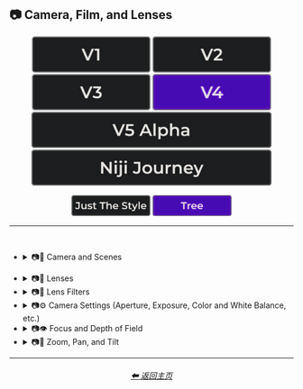 <h2>📷 Camera, Film, and Lenses</h2>

<div align="center">

[<img src="/Images/Repo_Parts/Buttons/Version_Buttons/button_version_V1_inactive.webp?raw=true" alt="MidJourney V1" height="64" />](/Pages/MJ_V1/Style_Pages/Sphere/Camera.md)
[<img src="/Images/Repo_Parts/Buttons/Version_Buttons/button_version_V2_inactive.webp?raw=true" alt="MidJourney V2" height="64" />](/Pages/MJ_V2/Style_Pages/Sphere/Camera.md)
[<img src="/Images/Repo_Parts/Buttons/Version_Buttons/button_version_V3_inactive.webp?raw=true" alt="MidJourney V3" height="64" />](/Pages/MJ_V3/Style_Pages/Just_The_Style/Camera.md)
[<img src="/Images/Repo_Parts/Buttons/Version_Buttons/button_version_V4_active.webp?raw=true" alt="MidJourney V4" height="64" />](/Pages/MJ_V4/Style_Pages/Tree/Camera.md)
<br>
[<img src="/Images/Repo_Parts/Buttons/Version_Buttons/button_version_V5_Alpha_inactive_half.webp?raw=true" alt="MidJourney V5" height="64" />](/Pages/MJ_V5/Style_Pages/Just_The_Style/Camera.md)
[<img src="/Images/Repo_Parts/Buttons/Version_Buttons/button_version_niji_inactive_half.webp?raw=true" alt="Niji Journey" height="64" />](/Pages/Niji_Journey/Style_Pages/Camera.md)

[<img src="/Images/Repo_Parts/Buttons/Image_Type_Buttons/button_just_the_style_inactive.webp?raw=true" alt="Just The Style" width="140.5" />](/Pages/MJ_V4/Style_Pages/Just_The_Style/Camera.md)
[<img src="/Images/Repo_Parts/Buttons/Image_Type_Buttons/button_tree_active.webp?raw=true" alt="Tree" width="140.5" />](/Pages/MJ_V4/Style_Pages/Tree/Camera.md)

</div>

<hr>
<br>


- <details><summary>📷🌇 Camera and Scenes</summary><p><div align="center">

	| Scene |
	| :-: |
	| <img src="/Images/MJ_V4/V4_Alpha_3.5/Midjourney_Styles_(tree)/Camera/Tree_Scene.webp?raw=true" width="256" /> |
	
	<br>

	| Photography | Photograph | Photographia |
	| :-: | :-: | :-: |
	| <img src="/Images/MJ_V4/V4_Alpha_3.5/Midjourney_Styles_(tree)/Camera/Tree_Photography.webp?raw=true" width="256" /> | <img src="/Images/MJ_V4/V4_Alpha_3.6/Midjourney_Styles_(tree)/Camera/Tree_Photograph.webp?raw=true" width="256" /> | <img src="/Images/MJ_V4/V4_Alpha_3.6/Midjourney_Styles_(tree)/Camera/Tree_Photographia.webp?raw=true" width="256" /> |

	<br>

	| Closed Composition |
	| :-: |
	| <img src="/Images/MJ_V4/V4_Alpha_3.6/Midjourney_Styles_(tree)/Camera/Tree_Closed_Composition.webp?raw=true" width="256" /> |

	<br>
	
	| Filmic | Cinematic |
	| :-: | :-: |
	| <img src="/Images/MJ_V4/V4_Alpha_3.5/Midjourney_Styles_(tree)/Camera/Tree_Filmic.webp?raw=true" width="256" /> | <img src="/Images/MJ_V4/V4_Alpha_3.5/Midjourney_Styles_(tree)/Camera/Tree_Cinematic.webp?raw=true" width="256" /> | 
	
	<br>
	
	| Dramatic | Glamor Shot |
	| :-: | :-: |
	| <img src="/Images/MJ_V4/V4_Alpha_3.5/Midjourney_Styles_(tree)/Camera/Tree_Dramatic.webp?raw=true" width="256" /> | <img src="/Images/MJ_V4/V4_Alpha_3.5/Midjourney_Styles_(tree)/Camera/Tree_Glamor_Shot.webp?raw=true" width="256" /> |

	<br>

	| Golden Hour | Blue Hour |
	| :-: | :-: |
	| <img src="/Images/MJ_V4/V4_Alpha_3.5/Midjourney_Styles_(tree)/Camera/Tree_Golden_Hour.webp?raw=true" width="256" /> | <img src="/Images/MJ_V4/V4_Alpha_3.5/Midjourney_Styles_(tree)/Camera/Tree_Blue_Hour.webp?raw=true" width="256" /> |

	<br>
	
	| Award Winning Photography | Establishing Shot | Nightography |
	| :-: | :-: | :-: |
	| <img src="/Images/MJ_V4/V4_Alpha_3.5/Midjourney_Styles_(tree)/Camera/Tree_Award_Winning_Photography.webp?raw=true" width="256" /> | <img src="/Images/MJ_V4/V4_Alpha_3.5/Midjourney_Styles_(tree)/Camera/Tree_Establishing_Shot.webp?raw=true" width="256" /> | <img src="/Images/MJ_V4/V4_Alpha_3.5/Midjourney_Styles_(tree)/Camera/Tree_Nightography.webp?raw=true" width="256" /> |

	<br>

	| Photoshoot |
	| :-: |
	| <img src="/Images/MJ_V4/V4_Alpha_3.5/Midjourney_Styles_(tree)/Camera/Tree_Photoshoot.webp?raw=true" width="256" /> |

	<br>

	| Portrait | Full Body Portrait | Portraiture |
	| :-: | :-: | :-: |
	| <img src="/Images/MJ_V4/V4_Alpha_3.5/Midjourney_Styles_(tree)/Camera/Tree_Portrait.webp?raw=true" width="256" /> | <img src="/Images/MJ_V4/V4_Alpha_3.5/Midjourney_Styles_(tree)/Camera/Tree_Full_Body_Portrait.webp?raw=true" width="256" /> | <img src="/Images/MJ_V4/V4_Alpha_3.6/Midjourney_Styles_(tree)/Camera/Tree_Portraiture.webp?raw=true" width="256" /> |

	<br>

	| Cinematic Haze |
	| :-: |
	| <img src="/Images/MJ_V4/V4_Alpha_3.5/Midjourney_Styles_(tree)/Camera/Tree_Cinematic_Haze.webp?raw=true" width="256" /> |

	<br>
	
	| Subject |
	| :-: |
	| <img src="/Images/MJ_V4/V4_Alpha_3.5/Midjourney_Styles_(tree)/Camera/Tree_Subject.webp?raw=true" width="256" /> |
	
	<br>
	
	| Pose | Gesture | Profile |
	| :-: | :-: | :-: |
	| <img src="/Images/MJ_V4/V4_Alpha_3.5/Midjourney_Styles_(tree)/Camera/Tree_Pose.webp?raw=true" width="256" /> | <img src="/Images/MJ_V4/V4_Alpha_3.5/Midjourney_Styles_(tree)/Camera/Tree_Gesture.webp?raw=true" width="256" /> | <img src="/Images/MJ_V4/V4_Alpha_3.5/Midjourney_Styles_(tree)/Camera/Tree_Profile.webp?raw=true" width="256" /> |

	<br>
	
	| High-Speed Photograph | Time-Lapse | Motion Capture |
	| :-: | :-: | :-: |
	| <img src="/Images/MJ_V4/V4_Alpha_3.5/Midjourney_Styles_(tree)/Camera/Tree_High-Speed_Photograph.webp?raw=true" width="256" /> | <img src="/Images/MJ_V4/V4_Alpha_3.5/Midjourney_Styles_(tree)/Camera/Tree_Time-Lapse.webp?raw=true" width="256" /> | <img src="/Images/MJ_V4/V4_Alpha_3.5/Midjourney_Styles_(tree)/Camera/Tree_Motion_Capture.webp?raw=true" width="256" /> |

	<br>
	
	| Claymation | Video Frame Capture |
	| :-: | :-: |
	| <img src="/Images/MJ_V4/V4_Alpha_3.5/Midjourney_Styles_(tree)/Camera/Tree_Claymation.webp?raw=true" width="256" /> | <img src="/Images/MJ_V4/V4_Alpha_3.5/Midjourney_Styles_(tree)/Camera/Tree_Video_Frame_Capture.webp?raw=true" width="256" /> |

	<br>

	| Stop Motion | Stop-Motion Animation Frame |
	| :-: | :-: |
	| <img src="/Images/MJ_V4/V4_Alpha_3.5/Midjourney_Styles_(tree)/Camera/Tree_Stop_Motion.webp?raw=true" width="256" /> | <img src="/Images/MJ_V4/V4_Alpha_3.5/Midjourney_Styles_(tree)/Camera/Tree_Stop-motion_Animation_Frame.webp?raw=true" width="256" /> |

	<br>

	| Color Grading | Bokeh | Film Grain |
	| :-: | :-: | :-: |
	| <img src="/Images/MJ_V4/V4_Alpha_3.5/Midjourney_Styles_(tree)/Camera/Tree_Color_Grading.webp?raw=true" width="256" /> | <img src="/Images/MJ_V4/V4_Alpha_3.5/Midjourney_Styles_(tree)/Camera/Tree_Bokeh.webp?raw=true" width="256" /> | <img src="/Images/MJ_V4/V4_Alpha_3.5/Midjourney_Styles_(tree)/Camera/Tree_Film_Grain.webp?raw=true" width="256" /> |
	
	<br>
	
	| Surveillance | Surveillance Footage |
	| :-: | :-: |
	| <img src="/Images/MJ_V4/V4_Alpha_3.5/Midjourney_Styles_(tree)/Camera/Tree_Surveillance.webp?raw=true" width="256" /> | <img src="/Images/MJ_V4/V4_Alpha_3.5/Midjourney_Styles_(tree)/Camera/Tree_Surveillance_Footage.webp?raw=true" width="256" /> |
	
	<br>
	
	| Security Footage | CCTV |
	| :-: | :-: |
	| <img src="/Images/MJ_V4/V4_Alpha_3.5/Midjourney_Styles_(tree)/Camera/Tree_Security_Footage.webp?raw=true" width="256" /> | <img src="/Images/MJ_V4/V4_Alpha_3.5/Midjourney_Styles_(tree)/Camera/Tree_CCTV.webp?raw=true" width="256" /> |

	<br>

	| Dashcam-Footage | Satellite Imagery | Paparazzi Photography |
	| :-: | :-: | :-: |
	| <img src="/Images/MJ_V4/V4_Alpha_3.5/Midjourney_Styles_(tree)/Camera/Tree_Dashcam-Footage.webp?raw=true" width="256" /> | <img src="/Images/MJ_V4/V4_Alpha_3.5/Midjourney_Styles_(tree)/Camera/Tree_Satellite_Imagery.webp?raw=true" width="256" /> | <img src="/Images/MJ_V4/V4_Alpha_3.5/Midjourney_Styles_(tree)/Camera/Tree_Paparazzi_Photography.webp?raw=true" width="256" /> |
	
	<br>

	| Underwater Photography | Wildlife Photography | National Geographic Photo |
	| :-: | :-: | :-: |
	| <img src="/Images/MJ_V4/V4_Alpha_3.5/Midjourney_Styles_(tree)/Camera/Tree_Underwater_Photography.webp?raw=true" width="256" /> | <img src="/Images/MJ_V4/V4_Alpha_3.5/Midjourney_Styles_(tree)/Camera/Tree_Wildlife_Photography.webp?raw=true" width="256" /> | <img src="/Images/MJ_V4/V4_Alpha_3.5/Midjourney_Styles_(tree)/Camera/Tree_National_Geographic_Photo.webp?raw=true" width="256" /> |

	<br>
	
	| Editorial Photography | Associated Press Photo | Photojournalism |
	| :-: | :-: | :-: |
	| <img src="/Images/MJ_V4/V4_Alpha_3.5/Midjourney_Styles_(tree)/Camera/Tree_Editorial_Photography.webp?raw=true" width="256" /> | <img src="/Images/MJ_V4/V4_Alpha_3.5/Midjourney_Styles_(tree)/Camera/Tree_Associated_Press_Photo.webp?raw=true" width="256" /> | <img src="/Images/MJ_V4/V4_Alpha_3.5/Midjourney_Styles_(tree)/Camera/Tree_Photojournalism.webp?raw=true" width="256" /> |

	<br>

	| Action Scene | War Photography |
	| :-: | :-: |
	| <img src="/Images/MJ_V4/V4_Alpha_3.5/Midjourney_Styles_(tree)/Camera/Tree_Action_Scene.webp?raw=true" width="256" /> | <img src="/Images/MJ_V4/V4_Alpha_3.5/Midjourney_Styles_(tree)/Camera/Tree_War_Photography.webp?raw=true" width="256" /> |

	</div></p></details>

<!--
- <details><summary>📷🌇 Camera and Film Types</summary><p><div align="center">

	| Camcorder Effect | DSLR | Night Vision |
	| :-: | :-: | :-: |
	| <img src="/Images/MJ_V4/V4_Alpha_3.5/Midjourney_Styles_(tree)/Camera/Tree_Camcorder_Effect.webp?raw=true" width="256" /> | <img src="/Images/MJ_V4/V4_Alpha_3.5/Midjourney_Styles_(tree)/Camera/Tree_DSLR.webp?raw=true" width="256" /> | <img src="/Images/MJ_V4/V4_Alpha_3.5/Midjourney_Styles_(tree)/Camera/Tree_Night_Vision.webp?raw=true" width="256" /> |
	
	<br>

	| Drone Photography | GoPro Video | Unregistered Hypercam 2 |
	| :-: | :-: | :-: |
	| <img src="/Images/MJ_V4/V4_Alpha_3.5/Midjourney_Styles_(tree)/Camera/Tree_Drone_Photography.webp?raw=true" width="256" /> | <img src="/Images/MJ_V4/V4_Alpha_3.5/Midjourney_Styles_(tree)/Camera/Tree_GoPro_Video.webp?raw=true" width="256" /> | <img src="/Images/MJ_V4/V4_Alpha_3.5/Midjourney_Styles_(tree)/Camera/Tree_Unregistered_Hypercam_2.webp?raw=true" width="256" /> |

	<br>
	
	| Hyperspectral Imaging | Multispectral Imaging | Schlieren |
	| :-: | :-: | :-: |
	| <img src="/Images/MJ_V4/V4_Alpha_3.5/Midjourney_Styles_(tree)/Camera/Tree_Hyperspectral_Imaging.webp?raw=true" width="256" /> | <img src="/Images/MJ_V4/V4_Alpha_3.5/Midjourney_Styles_(tree)/Camera/Tree_Multispectral_Imaging.webp?raw=true" width="256" /> | <img src="/Images/MJ_V4/V4_Alpha_3.5/Midjourney_Styles_(tree)/Camera/Tree_Schlieren.webp?raw=true" width="256" /> |
	
	<br>
	
	| Disposable Camera | Disposable Camera Photo |
	| :-: | :-: |
	| <img src="/Images/MJ_V4/V4_Alpha_3.5/Midjourney_Styles_(tree)/Camera/Tree_Disposable_Camera.webp?raw=true" width="256" /> | <img src="/Images/MJ_V4/V4_Alpha_3.5/Midjourney_Styles_(tree)/Camera/Tree_Disposable_Camera_Photo.webp?raw=true" width="256" /> |

	<br>
	
	| Polaroid |
	| :-: |
	| <img src="/Images/MJ_V4/V4_Alpha_3.5/Midjourney_Styles_(tree)/Camera/Tree_Polaroid.webp?raw=true" width="256" /> |
	
	<br>
	
	| Ektachrome | Fujifilm Superia | Instax |
	| :-: | :-: | :-: |
	| <img src="/Images/MJ_V4/V4_Alpha_3.5/Midjourney_Styles_(tree)/Camera/Tree_Ektachrome.webp?raw=true" width="256" /> | <img src="/Images/MJ_V4/V4_Alpha_3.5/Midjourney_Styles_(tree)/Camera/Tree_Fujifilm_Superia.webp?raw=true" width="256" /> | <img src="/Images/MJ_V4/V4_Alpha_3.5/Midjourney_Styles_(tree)/Camera/Tree_Instax.webp?raw=true" width="256" /> |

	<br>
	
	| Kodak Ektar | Kodak Gold 200 | Kodak Portra |
	| :-: | :-: | :-: |
	| <img src="/Images/MJ_V4/V4_Alpha_3.5/Midjourney_Styles_(tree)/Camera/Tree_Kodak_Ektar.webp?raw=true" width="256" /> | <img src="/Images/MJ_V4/V4_Alpha_3.5/Midjourney_Styles_(tree)/Camera/Tree_Kodak_Gold_200.webp?raw=true" width="256" /> | <img src="/Images/MJ_V4/V4_Alpha_3.5/Midjourney_Styles_(tree)/Camera/Tree_Kodak_Portra.webp?raw=true" width="256" /> |
	
	<br>
	
	| Nikon D750 | Provia | Velvia |
	| :-: | :-: | :-: |
	| <img src="/Images/MJ_V4/V4_Alpha_3.5/Midjourney_Styles_(tree)/Camera/Tree_Nikon_D750.webp?raw=true" width="256" /> | <img src="/Images/MJ_V4/V4_Alpha_3.5/Midjourney_Styles_(tree)/Camera/Tree_Provia.webp?raw=true" width="256" /> | <img src="/Images/MJ_V4/V4_Alpha_3.5/Midjourney_Styles_(tree)/Camera/Tree_Velvia.webp?raw=true" width="256" /> |
	
	<br>
	
	| Lomo | Pinhole Photography | CinemaScope |
	| :-: | :-: | :-: |
	| <img src="/Images/MJ_V4/V4_Alpha_3.5/Midjourney_Styles_(tree)/Camera/Tree_Lomo.webp?raw=true" width="256" /> | <img src="/Images/MJ_V4/V4_Alpha_3.5/Midjourney_Styles_(tree)/Camera/Tree_Pinhole_Photography.webp?raw=true" width="256" /> | <img src="/Images/MJ_V4/V4_Alpha_3.5/Midjourney_Styles_(tree)/Camera/Tree_CinemaScope.webp?raw=true" width="256" /> |

	<br>
	
	| Tri-X 400 TX | Ilford HP5 | Photogram |
	| :-: | :-: | :-: |
	| <img src="/Images/MJ_V4/V4_Alpha_3.5/Midjourney_Styles_(tree)/Camera/Tree_Tri-X_400_TX.webp?raw=true" width="256" /> | <img src="/Images/MJ_V4/V4_Alpha_3.5/Midjourney_Styles_(tree)/Camera/Tree_Ilford_HP5.webp?raw=true" width="256" /> | <img src="/Images/MJ_V4/V4_Alpha_3.5/Midjourney_Styles_(tree)/Camera/Tree_Photogram.webp?raw=true" width="256" /> |
	
	<br>

	| VistaVision | Technirama |
	| :-: | :-: |
	| <img src="/Images/MJ_V4/V4_Alpha_3.5/Midjourney_Styles_(tree)/Camera/Tree_VistaVision.webp?raw=true" width="256" /> | <img src="/Images/MJ_V4/V4_Alpha_3.5/Midjourney_Styles_(tree)/Camera/Tree_Technirama.webp?raw=true" width="256" /> |

	<br>

	| Techniscope | Super-35 |
	| :-: | :-: |
	| <img src="/Images/MJ_V4/V4_Alpha_3.5/Midjourney_Styles_(tree)/Camera/Tree_Techniscope.webp?raw=true" width="256" /> | <img src="/Images/MJ_V4/V4_Alpha_3.5/Midjourney_Styles_(tree)/Camera/Tree_Super-35.webp?raw=true" width="256" /> |

	<br>

	| Panavision | Super-Panavision-70 |
	| :-: | :-: |
	| <img src="/Images/MJ_V4/V4_Alpha_3.5/Midjourney_Styles_(tree)/Camera/Tree_Panavision.webp?raw=true" width="256" /> | <img src="/Images/MJ_V4/V4_Alpha_3.5/Midjourney_Styles_(tree)/Camera/Tree_Super-Panavision-70.webp?raw=true" width="256" /> |

	<br>

	| Cinerama | Kinopanorama | Cinemiracle |
	| :-: | :-: | :-: |
	| <img src="/Images/MJ_V4/V4_Alpha_3.5/Midjourney_Styles_(tree)/Camera/Tree_Cinerama.webp?raw=true" width="256" /> | <img src="/Images/MJ_V4/V4_Alpha_3.5/Midjourney_Styles_(tree)/Camera/Tree_Kinopanorama.webp?raw=true" width="256" /> | <img src="/Images/MJ_V4/V4_Alpha_3.5/Midjourney_Styles_(tree)/Camera/Tree_Cinemiracle.webp?raw=true" width="256" /> |

	<br>
	
	| Daguerrotype | Ambrotype | Calotype |
	| :-: | :-: | :-: |
	| <img src="/Images/MJ_V4/V4_Alpha_3.5/Midjourney_Styles_(tree)/Camera/Tree_Daguerrotype.webp?raw=true" width="256" /> | <img src="/Images/MJ_V4/V4_Alpha_3.5/Midjourney_Styles_(tree)/Camera/Tree_Ambrotype.webp?raw=true" width="256" /> | <img src="/Images/MJ_V4/V4_Alpha_3.5/Midjourney_Styles_(tree)/Camera/Tree_Calotype.webp?raw=true" width="256" /> |
	
	<br>
	
	| Tintype | Film-Negative |
	| :-: | :-: |
	| <img src="/Images/MJ_V4/V4_Alpha_3.5/Midjourney_Styles_(tree)/Camera/Tree_Tintype.webp?raw=true" width="256" /> | <img src="/Images/MJ_V4/V4_Alpha_3.5/Midjourney_Styles_(tree)/Camera/Tree_Film-Negative.webp?raw=true" width="256" /> |

	<br>
	
	| Full Frame |
	| :-: |
	| <img src="/Images/MJ_V4/V4_Alpha_3.5/Midjourney_Styles_(tree)/Camera/Tree_Full_Frame.webp?raw=true" width="256" /> |

	</div></p></details>

- <details><summary>📷🎞 Film Sizes</summary><p><div align="center">

    | Shot on 8mm | Shot on 9.5mm |
    | :-: | :-: |
    | <img src="/Images/MJ_V4/V4_Alpha_3.5/Midjourney_Styles_(tree)/Camera/Tree_Shot_on_8mm.webp?raw=true" width="256" /> | <img src="/Images/MJ_V4/V4_Alpha_3.5/Midjourney_Styles_(tree)/Camera/Tree_Shot_on_9.5mm.webp?raw=true" width="256" /> |

    <br>

    | Shot on 16mm | Shot on 17.5mm | Shot on 28mm |
    | :-: | :-: | :-: |
    | <img src="/Images/MJ_V4/V4_Alpha_3.5/Midjourney_Styles_(tree)/Camera/Tree_Shot_on_16mm.webp?raw=true" width="256" /> | <img src="/Images/MJ_V4/V4_Alpha_3.5/Midjourney_Styles_(tree)/Camera/Tree_Shot_on_17.5mm.webp?raw=true" width="256" /> | <img src="/Images/MJ_V4/V4_Alpha_3.5/Midjourney_Styles_(tree)/Camera/Tree_Shot_on_28mm.webp?raw=true" width="256" /> |

    <br>

    | Shot on 35mm | 35mm | Expired 35mm Film |
    | :-: | :-: | :-: |
    | <img src="/Images/MJ_V4/V4_Alpha_3.5/Midjourney_Styles_(tree)/Camera/Tree_Shot_on_35mm.webp?raw=true" width="256" /> | <img src="/Images/MJ_V4/V4_Alpha_3.5/Midjourney_Styles_(tree)/Camera/Tree_35mm.webp?raw=true" width="256" /> | <img src="/Images/MJ_V4/V4_Alpha_3.5/Midjourney_Styles_(tree)/Camera/Tree_Expired_35mm_Film.webp?raw=true" width="256" /> |

    <br>

    | Shot on 65mm | Expired 65mm Film |
    | :-: | :-: |
    | <img src="/Images/MJ_V4/V4_Alpha_3.5/Midjourney_Styles_(tree)/Camera/Tree_Shot_on_65mm.webp?raw=true" width="256" /> | <img src="/Images/MJ_V4/V4_Alpha_3.5/Midjourney_Styles_(tree)/Camera/Tree_Expired_65mm_Film.webp?raw=true" width="256" /> |

	<br>

	| Shot on 70mm | Shot on IMAX 70mm |
	| :-: | :-: |
	| <img src="/Images/MJ_V4/V4_Alpha_3.5/Midjourney_Styles_(tree)/Camera/Tree_Shot_on_70mm.webp?raw=true" width="256" /> | <img src="/Images/MJ_V4/V4_Alpha_3.5/Midjourney_Styles_(tree)/Camera/Tree_Shot_on_IMAX_70mm.webp?raw=true" width="256" /> |

  </div></p></details>


- <details><summary>📷🥽 Lens Sizes</summary><p><div align="center">

	| 15mm Lens | 35mm Lens | 85mm Lens |
	| :-: | :-: | :-: |
	| <img src="/Images/MJ_V4/V4_Alpha_3.5/Midjourney_Styles_(tree)/Camera/Tree_15mm_Lens.webp?raw=true" width="256" /> | <img src="/Images/MJ_V4/V4_Alpha_3.5/Midjourney_Styles_(tree)/Camera/Tree_35mm_Lens.webp?raw=true" width="256" /> | <img src="/Images/MJ_V4/V4_Alpha_3.5/Midjourney_Styles_(tree)/Camera/Tree_85mm_Lens.webp?raw=true" width="256" /> |
	
	<br>
	
	| 100mm Lens | 200mm Lens |
	| :-: | :-: |
	| <img src="/Images/MJ_V4/V4_Alpha_3.5/Midjourney_Styles_(tree)/Camera/Tree_100mm_Lens.webp?raw=true" width="256" /> | <img src="/Images/MJ_V4/V4_Alpha_3.5/Midjourney_Styles_(tree)/Camera/Tree_200mm_Lens.webp?raw=true" width="256" /> |

  </div></p></details>
-->

- <details><summary>📷🔭 Lenses</summary><p><div align="center">

	| Macro | Macro View | Magnification |
	| :-: | :-: | :-: |
	| <img src="/Images/MJ_V4/V4_Alpha_3.5/Midjourney_Styles_(tree)/Camera/Tree_Macro.webp?raw=true" width="256" /> | <img src="/Images/MJ_V4/V4_Alpha_3.5/Midjourney_Styles_(tree)/Camera/Tree_Macro_View.webp?raw=true" width="256" /> | <img src="/Images/MJ_V4/V4_Alpha_3.5/Midjourney_Styles_(tree)/Camera/Tree_Magnification.webp?raw=true" width="256" /> |
	
	<br>

	| 100x Magnification | 200x Magnification |
	| :-: | :-: |
	| <img src="/Images/MJ_V4/V4_Alpha_3.5/Midjourney_Styles_(tree)/Camera/Tree_100x_Magnification.webp?raw=true" width="256" /> | <img src="/Images/MJ_V4/V4_Alpha_3.5/Midjourney_Styles_(tree)/Camera/Tree_200x_Magnification.webp?raw=true" width="256" /> |
	
	<br>
	
	| 500x Magnification | 1000x Magnification |
	| :-: | :-: |
	| <img src="/Images/MJ_V4/V4_Alpha_3.5/Midjourney_Styles_(tree)/Camera/Tree_500x_Magnification.webp?raw=true" width="256" /> | <img src="/Images/MJ_V4/V4_Alpha_3.5/Midjourney_Styles_(tree)/Camera/Tree_1000x_Magnification.webp?raw=true" width="256" /> |
	
	<br>
	
	| Microscopic | Electron Microscope | Super-Resolution Microscopy |
	| :-: | :-: | :-: |
	| <img src="/Images/MJ_V4/V4_Alpha_3.5/Midjourney_Styles_(tree)/Camera/Tree_Microscopic.webp?raw=true" width="256" /> | <img src="/Images/MJ_V4/V4_Alpha_3.5/Midjourney_Styles_(tree)/Camera/Tree_Electron_Microscope.webp?raw=true" width="256" /> | <img src="/Images/MJ_V4/V4_Alpha_3.5/Midjourney_Styles_(tree)/Camera/Tree_Super-Resolution_Microscopy.webp?raw=true" width="256" /> |
	
	<br>

	| Telescope | Telescopic | Telescope Photography |
	| :-: | :-: | :-: |
	| <img src="/Images/MJ_V4/V4_Alpha_3.5/Midjourney_Styles_(tree)/Camera/Tree_Telescope.webp?raw=true" width="256" /> | <img src="/Images/MJ_V4/V4_Alpha_3.5/Midjourney_Styles_(tree)/Camera/Tree_Telescopic.webp?raw=true" width="256" /> | <img src="/Images/MJ_V4/V4_Alpha_3.5/Midjourney_Styles_(tree)/Camera/Tree_Telescope_Photography.webp?raw=true" width="256" /> |

	<br>
	
	| Telephoto | Panorama | 360 Panorama |
	| :-: | :-: | :-: |
	| <img src="/Images/MJ_V4/V4_Alpha_3.5/Midjourney_Styles_(tree)/Camera/Tree_Telephoto.webp?raw=true" width="256" /> | <img src="/Images/MJ_V4/V4_Alpha_3.5/Midjourney_Styles_(tree)/Camera/Tree_Panorama.webp?raw=true" width="256" /> | <img src="/Images/MJ_V4/V4_Alpha_3.5/Midjourney_Styles_(tree)/Camera/Tree_360_Panorama.webp?raw=true" width="256" /> |
	
	<br>
	
	| Wide Angle | Ultra-Wide Angle | 360 Angle |
	| :-: | :-: | :-: |
	| <img src="/Images/MJ_V4/V4_Alpha_3.5/Midjourney_Styles_(tree)/Camera/Tree_Wide_Angle.webp?raw=true" width="256" /> | <img src="/Images/MJ_V4/V4_Alpha_3.5/Midjourney_Styles_(tree)/Camera/Tree_Ultra-Wide_Angle.webp?raw=true" width="256" /> | <img src="/Images/MJ_V4/V4_Alpha_3.5/Midjourney_Styles_(tree)/Camera/Tree_360_Angle.webp?raw=true" width="256" /> |

	<br>

	| Fisheye Lens | Fisheye Lens Effect | Lens Distortion |
	| :-: | :-: | :-: |
	| <img src="/Images/MJ_V4/V4_Alpha_3.5/Midjourney_Styles_(tree)/Camera/Tree_Fisheye_Lens.webp?raw=true" width="256" /> | <img src="/Images/MJ_V4/V4_Alpha_3.5/Midjourney_Styles_(tree)/Camera/Tree_Fisheye_Lens_Effect.webp?raw=true" width="256" /> | <img src="/Images/MJ_V4/V4_Alpha_3.5/Midjourney_Styles_(tree)/Camera/Tree_Lens_Distortion.webp?raw=true" width="256" /> |

	</div></p></details>


- <details><summary>📷🧫 Lens Filters</summary><p><div align="center">

	| Color-Gel | Filter |
	| :-: | :-: |
	| <img src="/Images/MJ_V4/V4_Alpha_3.5/Midjourney_Styles_(tree)/Camera/Tree_Color-Gel.webp?raw=true" width="256" /> | <img src="/Images/MJ_V4/V4_Alpha_3.5/Midjourney_Styles_(tree)/Camera/Tree_Filter.webp?raw=true" width="256" /> |
	
	<br>

	| Photographic-Filter | Diffusion-Filter |
	| :-: | :-: |
	| <img src="/Images/MJ_V4/V4_Alpha_3.5/Midjourney_Styles_(tree)/Camera/Tree_Photographic-Filter.webp?raw=true" width="256" /> | <img src="/Images/MJ_V4/V4_Alpha_3.5/Midjourney_Styles_(tree)/Camera/Tree_Diffusion-Filter.webp?raw=true" width="256" /> |
	
	<br>
	
	| Dichroic-Filter | UV-Filter |
	| :-: | :-: |
	| <img src="/Images/MJ_V4/V4_Alpha_3.5/Midjourney_Styles_(tree)/Camera/Tree_Dichroic-Filter.webp?raw=true" width="256" /> | <img src="/Images/MJ_V4/V4_Alpha_3.5/Midjourney_Styles_(tree)/Camera/Tree_UV-Filter.webp?raw=true" width="256" /> |
	
	<br>
	
	| Polarization-Filter | Polarizer |
	| :-: | :-: |
	| <img src="/Images/MJ_V4/V4_Alpha_3.5/Midjourney_Styles_(tree)/Camera/Tree_Polarization-Filter.webp?raw=true" width="256" /> | <img src="/Images/MJ_V4/V4_Alpha_3.5/Midjourney_Styles_(tree)/Camera/Tree_Polarizer.webp?raw=true" width="256" /> |
	
	<br>
	
	| Infrared-Filter | Infrared-Cut-Off-Filter |
	| :-: | :-: |
	| <img src="/Images/MJ_V4/V4_Alpha_3.5/Midjourney_Styles_(tree)/Camera/Tree_Infrared-Filter.webp?raw=true" width="256" /> | <img src="/Images/MJ_V4/V4_Alpha_3.5/Midjourney_Styles_(tree)/Camera/Tree_Infrared-Cut-Off-Filter.webp?raw=true" width="256" /> |
	
	<br>
	
	| Neutral-Density-Filter | ND-Filter |
	| :-: | :-: |
	| <img src="/Images/MJ_V4/V4_Alpha_3.5/Midjourney_Styles_(tree)/Camera/Tree_Neutral-Density-Filter.webp?raw=true" width="256" /> | <img src="/Images/MJ_V4/V4_Alpha_3.5/Midjourney_Styles_(tree)/Camera/Tree_ND-Filter.webp?raw=true" width="256" /> |
	
	<br>
	
	| Graduated-Neutral-Density-Filter | GND-Filter |
	| :-: | :-: |
	| <img src="/Images/MJ_V4/V4_Alpha_3.5/Midjourney_Styles_(tree)/Camera/Tree_Graduated-Neutral-Density-Filter.webp?raw=true" width="256" /> | <img src="/Images/MJ_V4/V4_Alpha_3.5/Midjourney_Styles_(tree)/Camera/Tree_GND-Filter.webp?raw=true" width="256" /> |
	
	<br>
	
	| Astronomical-Filter | Cokin-Filter |
	| :-: | :-: |
	| <img src="/Images/MJ_V4/V4_Alpha_3.5/Midjourney_Styles_(tree)/Camera/Tree_Astronomical-Filter.webp?raw=true" width="256" /> | <img src="/Images/MJ_V4/V4_Alpha_3.5/Midjourney_Styles_(tree)/Camera/Tree_Cokin-Filter.webp?raw=true" width="256" /> |

  </div></p></details>


- <details><summary>📷⚙ Camera Settings (Aperture, Exposure, Color and White Balance, etc.)</summary><p><div align="center">

	| Exposure | Short Exposure | Long Exposure |
	| :-: | :-: | :-: |
	| <img src="/Images/MJ_V4/V4_Alpha_3.5/Midjourney_Styles_(tree)/Camera/Tree_Exposure.webp?raw=true" width="256" /> | <img src="/Images/MJ_V4/V4_Alpha_3.5/Midjourney_Styles_(tree)/Camera/Tree_Short_Exposure.webp?raw=true" width="256" /> | <img src="/Images/MJ_V4/V4_Alpha_3.5/Midjourney_Styles_(tree)/Camera/Tree_Long_Exposure.webp?raw=true" width="256" /> | 
	
	<br>
	
	| Double-Exposure | Shutter Speed 1/1000 | Shutter Speed 1/2 |
	| :-: | :-: | :-: |
	| <img src="/Images/MJ_V4/V4_Alpha_3.5/Midjourney_Styles_(tree)/Camera/Tree_Double-Exposure.webp?raw=true" width="256" /> | <img src="/Images/MJ_V4/V4_Alpha_3.5/Midjourney_Styles_(tree)/Camera/Tree_Shutter_Speed_11000.webp?raw=true" width="256" /> | <img src="/Images/MJ_V4/V4_Alpha_3.5/Midjourney_Styles_(tree)/Camera/Tree_Shutter_Speed_12.webp?raw=true" width="256" /> | 

	<br>
	
	| Aperture | F/2.8 | F/22 |
	| :-: | :-: | :-: |
	| <img src="/Images/MJ_V4/V4_Alpha_3.5/Midjourney_Styles_(tree)/Camera/Tree_Aperture.webp?raw=true" width="256" /> | <img src="/Images/MJ_V4/V4_Alpha_3.5/Midjourney_Styles_(tree)/Camera/Tree_F2.8.webp?raw=true" width="256" /> | <img src="/Images/MJ_V4/V4_Alpha_3.5/Midjourney_Styles_(tree)/Camera/Tree_F22.webp?raw=true" width="256" /> | 

	<br>
	
	| Gamma | White Balance |
	| :-: | :-: |
	| <img src="/Images/MJ_V4/V4_Alpha_3.5/Midjourney_Styles_(tree)/Camera/Tree_Gamma.webp?raw=true" width="256" /> | <img src="/Images/MJ_V4/V4_Alpha_3.5/Midjourney_Styles_(tree)/Camera/Tree_White_Balance.webp?raw=true" width="256" /> |

	<br>
	
	| Rule of Thirds |
	| :-: |
	| <img src="/Images/MJ_V4/V4_Alpha_3.6/Midjourney_Styles_(tree)/Camera/Tree_Rule_of_Thirds.webp?raw=true" width="256" /> |

	</div></p></details>


- <details><summary>📷👁 Focus and Depth of Field</summary><p><div align="center">

	| Depth | Depth of Field | DOF |
	| :-: | :-: | :-: |
	| <img src="/Images/MJ_V4/V4_Alpha_3.5/Midjourney_Styles_(tree)/Camera/Tree_Depth.webp?raw=true" width="256" /> | <img src="/Images/MJ_V4/V4_Alpha_3.5/Midjourney_Styles_(tree)/Camera/Tree_Depth_of_Field.webp?raw=true" width="256" /> | <img src="/Images/MJ_V4/V4_Alpha_3.5/Midjourney_Styles_(tree)/Camera/Tree_DOF.webp?raw=true" width="256" /> |

	<br>

	| Horizon Line | Vantage Point | Vanishing Point |
	| :-: | :-: | :-: |
	| <img src="/Images/MJ_V4/V4_Alpha_3.5/Midjourney_Styles_(tree)/Camera/Tree_Horizon_Line.webp?raw=true" width="256" /> | <img src="/Images/MJ_V4/V4_Alpha_3.5/Midjourney_Styles_(tree)/Camera/Tree_Vantage_Point.webp?raw=true" width="256" /> | <img src="/Images/MJ_V4/V4_Alpha_3.5/Midjourney_Styles_(tree)/Camera/Tree_Vanishing_Point.webp?raw=true" width="256" /> |

	<br>
	
	| Defocused | Unfocused |
	| :-: | :-: |
	| <img src="/Images/MJ_V4/V4_Alpha_3.5/Midjourney_Styles_(tree)/Camera/Tree_Defocused.webp?raw=true" width="256" /> | <img src="/Images/MJ_V4/V4_Alpha_3.5/Midjourney_Styles_(tree)/Camera/Tree_Unfocused.webp?raw=true" width="256" /> |

	<br>
	
	| Focal Point | Soft-Focus |
	| :-: | :-: |
	| <img src="/Images/MJ_V4/V4_Alpha_3.5/Midjourney_Styles_(tree)/Camera/Tree_Focal_Point.webp?raw=true" width="256" /> | <img src="/Images/MJ_V4/V4_Alpha_3.5/Midjourney_Styles_(tree)/Camera/Tree_Soft-Focus.webp?raw=true" width="256" /> |

	<br>
	
	| Shallow Focus | Deep Focus |
	| :-: | :-: |
	| <img src="/Images/MJ_V4/V4_Alpha_3.5/Midjourney_Styles_(tree)/Camera/Tree_Shallow_Focus.webp?raw=true" width="256" /> | <img src="/Images/MJ_V4/V4_Alpha_3.5/Midjourney_Styles_(tree)/Camera/Tree_Deep_Focus.webp?raw=true" width="256" /> |
	
	<br>
	
	| Rack Focus | Split Diopter | Tilted Plane Focus |
	| :-: | :-: | :-: |
	| <img src="/Images/MJ_V4/V4_Alpha_3.5/Midjourney_Styles_(tree)/Camera/Tree_Rack_Focus.webp?raw=true" width="256" /> | <img src="/Images/MJ_V4/V4_Alpha_3.5/Midjourney_Styles_(tree)/Camera/Tree_Split_Diopter.webp?raw=true" width="256" /> | <img src="/Images/MJ_V4/V4_Alpha_3.5/Midjourney_Styles_(tree)/Camera/Tree_Tilted_Plane_Focus.webp?raw=true" width="256" /> |

	</div></p></details>


- <details><summary>📷🔎 Zoom, Pan, and Tilt</summary><p><div align="center">

	| Zoom | Dolly Zoom |
	| :-: | :-: |
	| <img src="/Images/MJ_V4/V4_Alpha_3.5/Midjourney_Styles_(tree)/Camera/Tree_Zoom.webp?raw=true" width="256" /> | <img src="/Images/MJ_V4/V4_Alpha_3.5/Midjourney_Styles_(tree)/Camera/Tree_Dolly_Zoom.webp?raw=true" width="256" /> |

	<br>
	
	| Pan | Tilt |
	| :-: | :-: |
	| <img src="/Images/MJ_V4/V4_Alpha_3.5/Midjourney_Styles_(tree)/Camera/Tree_Pan.webp?raw=true" width="256" /> | <img src="/Images/MJ_V4/V4_Alpha_3.5/Midjourney_Styles_(tree)/Camera/Tree_Tilt.webp?raw=true" width="256" /> |

	<br>

	| Tiltshift |
	| :-: |
	| <img src="/Images/MJ_V4/V4_Alpha_3.6/Midjourney_Styles_(tree)/Camera/Tree_Tiltshift.webp?raw=true" width="256" /> |

	</div></p></details>

<!--
- <details><summary>📷◻ Megapixel Resolutions</summary><p><div align="center">

	| Megapixel | 2 Megapixels |
	| :-: | :-: |
	| <img src="/Images/MJ_V4/V4_Alpha_3.5/Midjourney_Styles_(tree)/Camera/Tree_Megapixel.webp?raw=true" width="256" /> | <img src="/Images/MJ_V4/V4_Alpha_3.5/Midjourney_Styles_(tree)/Camera/Tree_2_Megapixels.webp?raw=true" width="256" /> |

	| 10 Megapixels | 12 Megapixels | 16 Megapixels |
	| :-: | :-: | :-: |
	| <img src="/Images/MJ_V4/V4_Alpha_3.5/Midjourney_Styles_(tree)/Camera/Tree_10_Megapixels.webp?raw=true" width="256" /> | <img src="/Images/MJ_V4/V4_Alpha_3.5/Midjourney_Styles_(tree)/Camera/Tree_12_Megapixels.webp?raw=true" width="256" /> | <img src="/Images/MJ_V4/V4_Alpha_3.5/Midjourney_Styles_(tree)/Camera/Tree_16_Megapixels.webp?raw=true" width="256" /> |

	| 20 Megapixels | 22 Megapixels |
	| :-: | :-: |
	| <img src="/Images/MJ_V4/V4_Alpha_3.5/Midjourney_Styles_(tree)/Camera/Tree_20_Megapixels.webp?raw=true" width="256" /> | <img src="/Images/MJ_V4/V4_Alpha_3.5/Midjourney_Styles_(tree)/Camera/Tree_22_Megapixels.webp?raw=true" width="256" /> |

  </div></p></details>


- <details><summary>📷 Other</summary><p><div align="center">

	| Lens Flare | Vignette | Split Toning |
	| :-: | :-: | :-: |
	| <img src="/Images/MJ_V4/V4_Alpha_3.5/Midjourney_Styles_(tree)/Camera/Tree_Lens_Flare.webp?raw=true" width="256" /> | <img src="/Images/MJ_V4/V4_Alpha_3.5/Midjourney_Styles_(tree)/Camera/Tree_Vignette.webp?raw=true" width="256" /> | <img src="/Images/MJ_V4/V4_Alpha_3.5/Midjourney_Styles_(tree)/Camera/Tree_Split_Toning.webp?raw=true" width="256" /> | 
	
	<br>
	
	| Rephotography | Scanography | Slit-Scan Photography |
	| :-: | :-: | :-: |
	| <img src="/Images/MJ_V4/V4_Alpha_3.5/Midjourney_Styles_(tree)/Camera/Tree_Rephotography.webp?raw=true" width="256" /> | <img src="/Images/MJ_V4/V4_Alpha_3.5/Midjourney_Styles_(tree)/Camera/Tree_Scanography.webp?raw=true" width="256" /> | <img src="/Images/MJ_V4/V4_Alpha_3.5/Midjourney_Styles_(tree)/Camera/Tree_Slit-Scan_Photography.webp?raw=true" width="256" /> |

	</div></p></details>
-->

<hr><!--------------->
<div align="center">
<h6><a href="/README.md">⬅ 返回主页</a></h6>
</div>